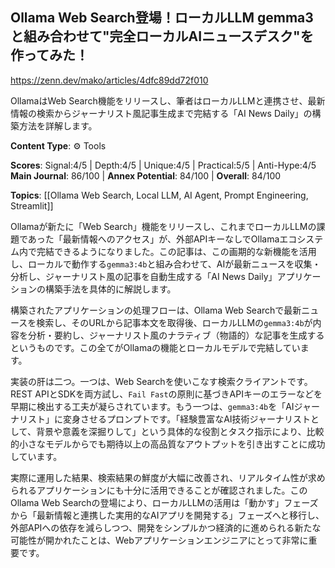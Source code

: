 ## Ollama Web Search登場！ローカルLLM gemma3と組み合わせて"完全ローカルAIニュースデスク"を作ってみた！

https://zenn.dev/mako/articles/4dfc89dd72f010

OllamaはWeb Search機能をリリースし、筆者はローカルLLMと連携させ、最新情報の検索からジャーナリスト風記事生成まで完結する「AI News Daily」の構築方法を詳解します。

**Content Type**: ⚙️ Tools

**Scores**: Signal:4/5 | Depth:4/5 | Unique:4/5 | Practical:5/5 | Anti-Hype:4/5
**Main Journal**: 86/100 | **Annex Potential**: 84/100 | **Overall**: 84/100

**Topics**: [[Ollama Web Search, Local LLM, AI Agent, Prompt Engineering, Streamlit]]

Ollamaが新たに「Web Search」機能をリリースし、これまでローカルLLMの課題であった「最新情報へのアクセス」が、外部APIキーなしでOllamaエコシステム内で完結できるようになりました。この記事は、この画期的な新機能を活用し、ローカルで動作する`gemma3:4b`と組み合わせて、AIが最新ニュースを収集・分析し、ジャーナリスト風の記事を自動生成する「AI News Daily」アプリケーションの構築手法を具体的に解説します。

構築されたアプリケーションの処理フローは、Ollama Web Searchで最新ニュースを検索し、そのURLから記事本文を取得後、ローカルLLMの`gemma3:4b`が内容を分析・要約し、ジャーナリスト風のナラティブ（物語的）な記事を生成するというものです。この全てがOllamaの機能とローカルモデルで完結しています。

実装の肝は二つ。一つは、Web Searchを使いこなす検索クライアントです。REST APIとSDKを両方試し、`Fail Fast`の原則に基づきAPIキーのエラーなどを早期に検出する工夫が凝らされています。もう一つは、`gemma3:4b`を「AIジャーナリスト」に変身させるプロンプトです。「経験豊富なAI技術ジャーナリストとして、背景や意義を深掘りして」という具体的な役割とタスク指示により、比較的小さなモデルからでも期待以上の高品質なアウトプットを引き出すことに成功しています。

実際に運用した結果、検索結果の鮮度が大幅に改善され、リアルタイム性が求められるアプリケーションにも十分に活用できることが確認されました。このOllama Web Searchの登場により、ローカルLLMの活用は「動かす」フェーズから「最新情報と連携した実用的なAIアプリを開発する」フェーズへと移行し、外部APIへの依存を減らしつつ、開発をシンプルかつ経済的に進められる新たな可能性が開かれたことは、Webアプリケーションエンジニアにとって非常に重要です。